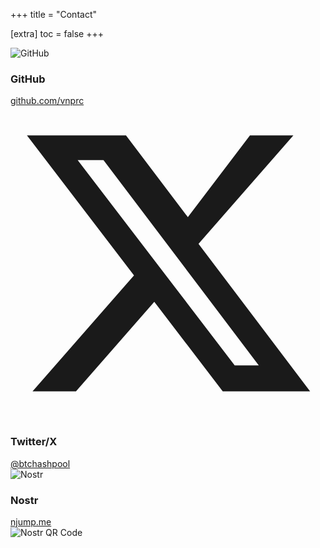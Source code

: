 +++
title = "Contact"

[extra]
toc = false
+++

<div class="contact-cards">
<div class="contact-card basic-card">
<div class="contact-header">
    <img class="contact-icon github-icon" alt="GitHub">
    <h3>GitHub</h3>
</div>
<a href="https://github.com/vnprc" class="contact-link" target="_blank" rel="noopener">github.com/vnprc</a>
</div>

<div class="contact-card basic-card">
<div class="contact-header">
<svg class="contact-icon" viewBox="0 0 24 24" fill="currentColor">
<path d="M18.244 2.25h3.308l-7.227 8.26 8.502 11.24H16.17l-5.214-6.817L4.99 21.75H1.68l7.73-8.835L1.254 2.25H8.80l4.713 6.231zm-1.161 17.52h1.833L7.084 4.126H5.117z"/>
</svg>
<h3>Twitter/X</h3>
</div>
<a href="https://x.com/btchashpool" class="contact-link" target="_blank" rel="noopener">@btchashpool</a>
</div>

<div class="contact-card nostr-card">
<div class="nostr-split-container">
<div class="nostr-left">
<div class="contact-header">
    <img class="contact-icon nostr-icon" alt="Nostr">
    <h3>Nostr</h3>
</div>
<div class="nostr-content">
<a href="https://njump.me/npub16vzjeglr653mrmyqvu0trwaq29az753wr9th3hyrm5p63kz2zu8qzumhgd" id="nostr-profile-link" class="contact-link" target="_blank" rel="noopener">njump.me</a>
<div id="copy-npub" class="npub-clickable" title="Click to copy npub">
<code id="npub-text"></code>
</div>
</div>
</div>
<div class="nostr-right">
<img src="/images/contact/nostr-qr-code.jpeg" alt="Nostr QR Code" class="nostr-qr">
</div>
</div>
</div>
</div>

<script src="/js/contact.js"></script>